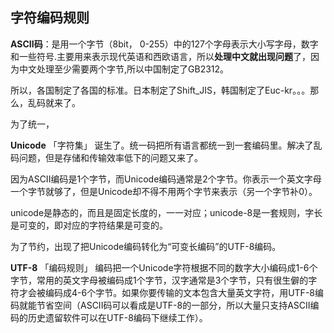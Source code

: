 ## 字符编码规则

**ASCII码**：是用一个字节（8bit， 0-255）中的127个字母表示大小写字母，数字和一些符号.主要用来表示现代英语和西欧语言，所以**处理中文就出现问题**了，因为中文处理至少需要两个字节,所以中国制定了GB2312。

所以，各国制定了各国的标准。日本制定了Shift_JIS，韩国制定了Euc-kr。。。那么，乱码就来了。

为了统一，

**Unicode**   「字符集」  诞生了。统一码把所有语言都统一到一套编码里。解决了乱码问题，但是存储和传输效率低下的问题又来了。

因为ASCII编码是1个字节，而Unicode编码通常是2个字节。你表示一个英文字母一个字节就够了，但是Unicode却不得不用两个字节来表示（另一个字节补0）。

unicode是静态的，而且是固定长度的，一一对应；unicode-8是一套规则，字长是可变的，即对应的字符结果是可变的。

为了节约，出现了把Unicode编码转化为“可变长编码”的UTF-8编码。

**UTF-8**   「编码规则」 编码把一个Unicode字符根据不同的数字大小编码成1-6个字节，常用的英文字母被编码成1个字节，汉字通常是3个字节，只有很生僻的字符才会被编码成4-6个字节。如果你要传输的文本包含大量英文字符，用UTF-8编码就能节省空间（ASCII码可以看成是UTF-8的一部分，所以大量只支持ASCII编码的历史遗留软件可以在UTF-8编码下继续工作）。